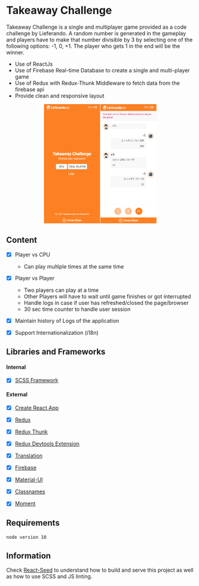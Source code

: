 # Takeaway Challenge
Takeaway Challenge is a single and multiplayer game provided as a code challenge by Lieferando. A random number is generated in the gameplay and players have to make that number divisible by 3 by selecting one of the following options: -1, 0, +1. The player who gets 1 in the end will be the winner.

- Use of ReactJs
- Use of Firebase Real-time Database to create a single and multi-player game
- Use of Redux with Redux-Thunk Middleware to fetch data from the firebase api
- Provide clean and responsive layout

<p align="center">
<img src="preview.png" width="60%">
</p>


## Content
- [X] Player vs CPU
	- Can play multiple times at the same time
- [X] Player vs Player
	- Two players can play at a time
	- Other Players will have to wait until game finishes or got interrupted
	- Handle logs in case if user has refreshed/closed the page/browser
	- 30 sec time counter to handle user session
- [X] Maintain history of Logs of the application
- [X] Support Internationalization (i18n)


## Libraries and Frameworks
#### Internal
- [X] [SCSS Framework](https://github.com/imransilvake/SCSS-Framework)

#### External 
- [X] [Create React App](https://github.com/facebook/create-react-app)
- [X] [Redux](https://redux.js.org/)
- [X] [Redux Thunk](https://github.com/reduxjs/redux-thunk)
- [X] [Redux Devtools Extension](https://github.com/zalmoxisus/redux-devtools-extension)
- [X] [Translation](https://github.com/i18next/react-i18next)
- [X] [Firebase](https://firebase.google.com/)
- [X] [Material-UI](https://material-ui.com/)
- [X] [Classnames](https://github.com/JedWatson/classnames)
- [X] [Moment](https://momentjs.com/)


## Requirements
```
node version 10
```


## Information
Check [React-Seed](https://github.com/imransilvake/React-Seed) to understand how to build and serve this project as well as how to use SCSS and JS linting.
